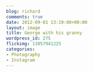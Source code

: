 ```yaml
---
blog: richard
comments: true
date: 2012-09-01 13:19:00+00:00
layout: image
title: George with his granny
wordpress_id: 275
flickimg: 13057941225
categories:
- Photography
- Instagram
---
```


